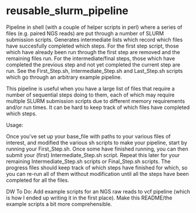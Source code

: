 # reusable_slurm_pipeline

Pipeline in shell (with a couple of helper scripts in perl) where a series of files (e.g. paired NGS reads) are put through a number of SLURM submission scripts.
Generates intermediate lists which record which files have succesfully completed which steps. For the first step script, those which have already been run through
the first step are removed and the remaining files run. For the intermediate/final steps, those which have completed the previous step and not yet completed the 
current step are run. See the First_Step.sh, Intermediate_Step.sh and Last_Step.sh scripts which go through an arbitrary example pipeline. 

This pipeline is useful when you have a large list of files that require a number of sequential steps doing to them, each of which may require multiple SLURM submission
scripts due to different memory requirements and/or run times. It can be hard to keep track of which files have completed which steps. 

Usage:

Once you've set up your base_file with paths to your various files of interest, and modified the various sh scripts to make your pipeline, start by running your First_Step.sh. Once some have finished running, you can then submit your (first) Intermediate_Step.sh script. Repeat this later for your remaining Intermediate_Step.sh scripts or Final_Step.sh scripts. The progress files should keep track of which steps have finished for which, so you can re-run all of them without modification until all the steps have been completed for all the files. 


DW To Do:
Add example scripts for an NGS raw reads to vcf pipeline (which is how I ended up writing it in the first place). 
Make this README/the example scripts a bit more comprehensible.
